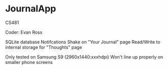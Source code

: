 # JournalApp
CS481

Coder:
Evan Ross 

SQLite database
Notifcations
Shake on "Your Journal" page
Read/Write to internal storage for "Thoughts" page

Only tested on Samsung S9 (2960x1440:xxxhdpi)
Won't line up properly on smaller phone screens
